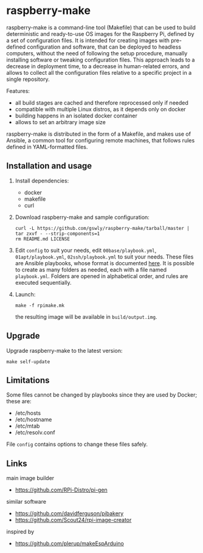 
# raspberry-make

raspberry-make is a command-line tool (Makefile) that can be used to build deterministic and ready-to-use OS images for the Raspberry Pi, defined by a set of configuration files. It is intended for creating images with pre-defined configuration and software, that can be deployed to headless computers, without the need of following the setup procedure, manually installing software or tweaking configuration files. This approach leads to a decrease in deployment time, to a decrease in human-related errors, and allows to collect all the configuration files relative to a specific project in a single repository.

Features:
* all build stages are cached and therefore reprocessed only if needed
* compatible with multiple Linux distros, as it depends only on docker
* building happens in an isolated docker container
* allows to set an arbitrary image size

raspberry-make is distributed in the form of a Makefile, and makes use of Ansible, a common tool for configuring remote machines, that follows rules defined in YAML-formatted files.

## Installation and usage

1. Install dependencies:
   * docker
   * makefile
   * curl

2. Download raspberry-make and sample configuration:
   ```
   curl -L https://github.com/gswly/raspberry-make/tarball/master | tar zxvf - --strip-components=1
   rm README.md LICENSE
   ```

3. Edit `config` to suit your needs, edit `00base/playbook.yml`, `01apt/playbook.yml`, `02ssh/playbook.yml` to suit your needs. These files are Ansible playbooks, whose format is documented [here](https://docs.ansible.com/ansible/latest/user_guide/playbooks.html). It is possible to create as many folders as needed, each with a file named `playbook.yml`. Folders are opened in alphabetical order, and rules are executed sequentially.

5. Launch:
   ```
   make -f rpimake.mk
   ```
   the resulting image will be available in `build/output.img`.

## Upgrade

Upgrade raspberry-make to the latest version:
```
make self-update
```

## Limitations

Some files cannot be changed by playbooks since they are used by Docker; these are:
* /etc/hosts
* /etc/hostname
* /etc/mtab
* /etc/resolv.conf

File `config` contains options to change these files safely.

## Links

main image builder
* https://github.com/RPi-Distro/pi-gen

similar software
* https://github.com/davidferguson/pibakery
* https://github.com/Scout24/rpi-image-creator

inspired by
* https://github.com/plerup/makeEspArduino
